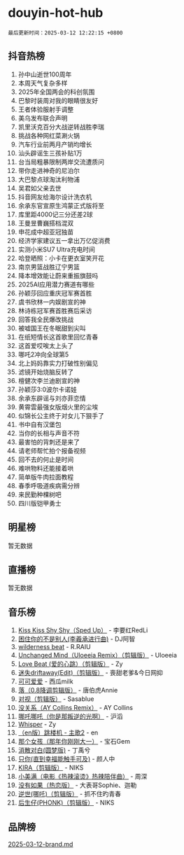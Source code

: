 # douyin-hot-hub

`最后更新时间：2025-03-12 12:22:15 +0800`

## 抖音热榜

1. 孙中山逝世100周年
1. 本周天气复杂多样
1. 2025年全国两会的科创氛围
1. 巴黎时装周对我的眼睛很友好
1. 王者体验服射手调整
1. 美乌发布联合声明
1. 凯里沃克百分大战逆转战胜李瑞
1. 挑战各种网红菜涮火锅
1. 汽车行业前两月产销均增长
1. 汕头辟谣生三孩补贴1万
1. 台当局粗暴限制两岸交流遭质问
1. 带你走进神奇的尼泊尔
1. 大巴黎点球淘汰利物浦
1. 吴君如父亲去世
1. 抖音网友给海尔设计洗衣机
1. 余承东官宣原生鸿蒙正式版将至
1. 库里距4000记三分还差2球
1. 王曼昱曹巍搭档混双
1. 申花成中超亚冠独苗
1. 经济学家建议五一拿出万亿促消费
1. 实测小米SU7 Ultra充电时间
1. 哈登晒照：小卡在更衣室笑开花
1. 南京男篮战胜辽宁男篮
1. 降本增效能让蔚来重振旗鼓吗
1. 2025AI应用潜力赛道有哪些
1. 孙颖莎回应重庆冠军赛首胜
1. 虞书欣林一内娱剧宣的神
1. 林诗栋冠军赛首胜赛后采访
1. 回答我全民爆改挑战
1. 被嘘国王在冬眠甜到尖叫
1. 在纸短情长这首歌里回忆青春
1. 这首爱哎唉太上头了
1. 哪吒2冲向全球第5
1. 北上妈妈靠实力打破性别偏见
1. 滤镜开始烧脑反转了
1. 檀健次李兰迪剧宣的神
1. 孙颖莎3:0波尔卡诺娃
1. 余承东辟谣与刘亦菲恋情
1. 黄霄雲最强女版烟火里的尘埃
1. 似锦长公主终于对女儿下狠手了
1. 书中自有汉堡包
1. 当你的长相与声音不符
1. 最害怕的背刺还是来了
1. 请老师帮忙拍个报备视频
1. 回不去的何止是时间
1. 难哄物料还能接着哄
1. 简单版牛肉拉面教程
1. 春季呼吸道疾病需分辨
1. 来民勤种棵树吧
1. 四川版铠甲勇士

## 明星榜

暂无数据

## 直播榜

暂无数据

## 音乐榜

1. [Kiss Kiss Shy Shy（Sped Up）](https://sf6-cdn-tos.douyinstatic.com/obj/tos-cn-ve-2774/oYpXDAeGgQK0zfPaji7iKUixpCXFGILeLGmvYA) - 李要红RedLi
1. [困住你的不是别人(李羲承进行曲)](https://sf3-cdn-tos.douyinstatic.com/obj/tos-cn-ve-2774/okWrrVL1iQGZbfHVeCPAe7IaerYfM2jEQi5mNI) - DJ阿智
1. [wilderness beat](https://sf3-cdn-tos.douyinstatic.com/obj/tos-cn-ve-2774/o0oBmODSFCpfFdLRGzAAFC2ah9AIMEQfAOueVE) - R.RAIU
1. [Unchanged Mind（Uloeeia Remix）（剪辑版）](https://sf3-cdn-tos.douyinstatic.com/obj/tos-cn-ve-2774/oIHYu1YfsziJqmggAqBsXOiiI2Y1QB6I61RsMW) - Uloeeia
1. [Love Beat  (爱的心跳）（剪辑版）](https://sf3-cdn-tos.douyinstatic.com/obj/tos-cn-ve-2774/oUlARwvEINIisZ9nCnKMZiYFGfCCYLtDADDBge) - Zy
1. [迷失driftaway(Edit)（剪辑版）](https://sf5-hl-cdn-tos.douyinstatic.com/obj/tos-cn-ve-2774/ogaa1xGNeFO6FCaMgO8PzzAceEI4fBLDMi15H3) - 喪甜老爹&今日网抑
1. [可可爱爱](https://sf3-cdn-tos.douyinstatic.com/obj/tos-cn-ve-2774/0deb1e75aea643b9927ba26aaafa29dd) - 西瓜milk
1. [落（0.8降调剪辑版）](https://sf3-cdn-tos.douyinstatic.com/obj/tos-cn-ve-2774/ociN0WUv3APijBYr6DUmAHmdkZ5MjM6gIF3iA) - 唐伯虎Annie
1. [对视（剪辑版）](https://sf3-cdn-tos.douyinstatic.com/obj/tos-cn-ve-2774/ogKtIhiB0WfAa18F9z3uWODMtZi2ysB1VuAIsQ) - Sasablue
1. [没关系（AY Collins Remix）](https://sf3-cdn-tos.douyinstatic.com/obj/tos-cn-ve-2774/oIBbI5Ghw4zdUCQMJrDEFaAQilZP3EIDSi7MW) - AY Collins
1. [哪吒哪吒（你是那叛逆的光啊）](https://sf3-cdn-tos.douyinstatic.com/obj/tos-cn-ve-2774/oUkQCgCDnBanFehFEFQDxCQntAOIfp9gyZYFVo) - 沪滔
1. [Whisper](https://sf6-cdn-tos.douyinstatic.com/obj/tos-cn-ve-2774/oEeYKDxIDCFuArkftgkGqCnG7xZtRC2rEMKBQi) - Zy
1. [（en版）跳楼机 - 主歌2](https://sf3-cdn-tos.douyinstatic.com/obj/tos-cn-ve-2774/oklN6GvgQ2L8DpPeaAGf1gPeyKzjXFwHIwoCZv) - en
1. [那个女孩（那年你刚刚大一）](https://sf3-cdn-tos.douyinstatic.com/obj/tos-cn-ve-2774/o4IZw7TlivwiBBBMA2rIgWrGNIrjFroh6bPqQ) - 宝石Gem
1. [消散对白(圆梦版)](https://sf3-cdn-tos.douyinstatic.com/obj/tos-cn-ve-2774/og4jB5I5IizzoZVAAAzWgBMAsMDWoArfwBOiFs) - 丁禹兮
1. [只你(直到幸福能触手可及)](https://sf3-cdn-tos.douyinstatic.com/obj/tos-cn-ve-2774/o0lBkRDzFTeaVSUz3ZZSCBVtZ5DIMQGfgmEAuE) - 颜人中
1. [KIRA（剪辑版）](https://sf3-cdn-tos.douyinstatic.com/obj/tos-cn-ve-2774/o0Bq3TvdHqOfzihWrHyABMociuMA3Inwsbx9Wi) - NIKS
1. [小美满（电影《热辣滚烫》热辣陪伴曲）](https://sf3-cdn-tos.douyinstatic.com/obj/tos-cn-ve-2774/o0GAn2lSgfZIDUgtevCGDQYnFg4CwnrBaxbTZL) - 周深
1. [没有如果（热恋版）](https://sf3-cdn-tos.douyinstatic.com/obj/tos-cn-ve-2774/o4iETqbxIThtCXlBeV0DfAhZsbCFGhagYupnMx) - 大表哥Sophie、迦勒
1. [逆世(哪吒)（剪辑版）](https://sf3-cdn-tos.douyinstatic.com/obj/tos-cn-ve-2774/oMIEZAfEogrLnzfDWMBiZKCWuXIUFLtRDsOFWs) - 抓不住旳青春
1. [后生仔(PHONK)（剪辑版）](https://sf5-hl-cdn-tos.douyinstatic.com/obj/tos-cn-ve-2774/o0TzmfumdQAJ1aGG9F5LfTXIYeGcqYKRPAeFdJ) - NIKS

## 品牌榜

[2025-03-12-brand.md](2025-03-12-brand.md)
